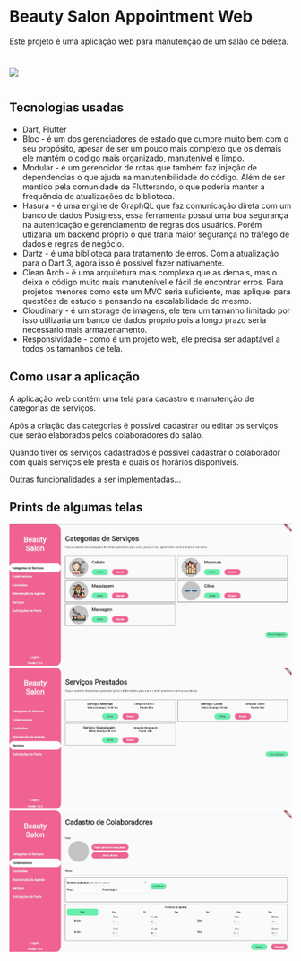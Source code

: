 # Beauty Salon Appointment Web
Este projeto é uma aplicação web para manutenção de um salão de beleza.

#

<img src="http://img.shields.io/static/v1?label=STATUS&message=EM%20DESENVOLVIMENTO&color=GREEN&style=for-the-badge"/>

#

## Tecnologias usadas
- Dart, Flutter
- Bloc - é um dos gerenciadores de estado que cumpre muito bem com o seu propósito, apesar de ser um pouco mais complexo que os demais ele mantém o código mais organizado, manutenível e limpo.
- Modular - é um gerencidor de rotas que também faz injeção de dependencias o que ajuda na manutenibilidade do código. Além de ser mantido pela comunidade da Flutterando, o que poderia manter a frequência de atualizações da biblioteca.
- Hasura - é uma engine de GraphQL que faz comunicação direta com um banco de dados Postgress, essa ferramenta possui uma boa segurança na autenticação e gerenciamento de regras dos usuários. Porém utlizaria um backend próprio o que traria maior segurança no tráfego de dados e regras de negócio.
- Dartz - é uma biblioteca para tratamento de erros. Com a atualização para o Dart 3, agora isso é possivel fazer nativamente. 
- Clean Arch - é uma arquitetura mais complexa que as demais, mas o deixa o código muito mais manutenível e fácil de encontrar erros. Para projetos menores como este um MVC seria suficiente, mas apliquei para questões de estudo e pensando na escalabilidade do mesmo.
- Cloudinary - é um storage de imagens, ele tem um tamanho limitado por isso utilizaria um banco de dados próprio pois a longo prazo seria necessario mais armazenamento.
- Responsividade - como é um projeto web, ele precisa ser adaptável a todos os tamanhos de tela.

## Como usar a aplicação
A aplicação web contém uma tela para cadastro e manutenção de categorias de serviços.

Após a criação das categorias é possivel cadastrar ou editar os serviços que serão elaborados pelos colaboradores do salão.

Quando tiver os serviços cadastrados é possivel cadastrar o colaborador com quais serviços ele presta e quais os horários disponíveis.

Outras funcionalidades a ser implementadas...

## Prints de algumas telas

[<img src="images/tela_categoria.jpg" width="800"/>](images/tela_categoria.jpg)
[<img src="images/tela_servico.jpg" width="800"/>](images/tela_servico.jpg)
[<img src="images/tela_colaborador.jpg" width="800"/>](images/tela_colaborador.jpg)
